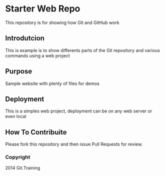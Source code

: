 # Starter Web Repo

This repository is for showing how Git and GitHub work

## Introdutcion
This is example is to show differents parts of the Git repository and various commands using a web project

## Purpose

Sample website with plenty of files for demos

## Deployment

This is a simples web project, deployment can be on any web server or even local

## How To Contribuite

Please fork this repository and then issue Pull Requests for review.

### Copyright

2014 Git.Training